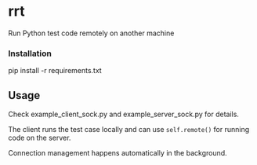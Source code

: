 # rrt
Run Python test code remotely on another machine

### Installation
pip install -r requirements.txt

## Usage
Check example_client_sock.py and example_server_sock.py for details.

The client runs the test case locally and can use `self.remote()` for running
code on the server.

Connection management happens automatically in the background.

